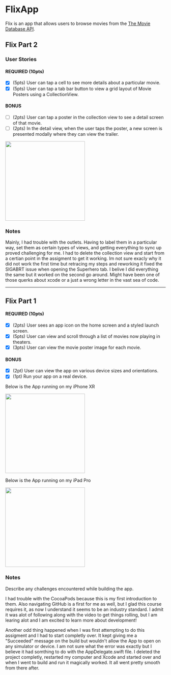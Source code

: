 # FlixApp

Flix is an app that allows users to browse movies from the [The Movie Database API](http://docs.themoviedb.apiary.io/#).

## Flix Part 2

### User Stories

#### REQUIRED (10pts)
- [x] (5pts) User can tap a cell to see more details about a particular movie.
- [x] (5pts) User can tap a tab bar button to view a grid layout of Movie Posters using a CollectionView.

#### BONUS
- [ ] (2pts) User can tap a poster in the collection view to see a detail screen of that movie.
- [ ] (2pts) In the detail view, when the user taps the poster, a new screen is presented modally where they can view the trailer.

<img src="https://gfycat.com/scalyjadedhammerheadbird" width=250><br>

### Notes
Mainly, I had trouble with the outlets. Having to label them in a particular way, set them as certain types of views, and getting everything to sync up proved challenging for me. I had to delete the collection view and start from a certian point in the assigment to get it working. Im not sure exacly why it did not work the first time but retracing my steps and reworking it fixed the SIGABRT issue when opening the Superhero tab. I belive I did everything the same but it worked on the second go around. Might have been one of those querks about xcode or a just a wrong letter in the vast sea of code. 

---

## Flix Part 1

#### REQUIRED (10pts)
- [x] (2pts) User sees an app icon on the home screen and a styled launch screen.
- [x] (5pts) User can view and scroll through a list of movies now playing in theaters.
- [x] (3pts) User can view the movie poster image for each movie.

#### BONUS
- [x] (2pt) User can view the app on various device sizes and orientations.
- [x] (1pt) Run your app on a real device.

Below is the App running on my iPhone XR

<img src="https://media.giphy.com/media/MDxBH4eCPaJ2OtAQlf/giphy.gif" width=250><br>

Below is the App running on my iPad Pro

<img src="https://media.giphy.com/media/URjiZlumlOETaANDD2/giphy.gif" width=250><br>

### Notes
Describe any challenges encountered while building the app.

   I had trouble with the CocoaPods because this is my first introduction to them. Also navigating GitHub is a first for me as well, but I glad this course requires it, as now I understand it seems to be an industry standard. I admit it was alot of following along with the video to get things rolling, but I am learing alot and I am excited to learn more about development! 

   Another odd thing happened when I was first attempting to do this assigment and I had to start completly over. It kept giving me a "Succeeded" message on the build but wouldn't allow the App to open on any simulator or device. I am not sure what the error was exactly but I believe it had somthing to do with the AppDelegate.swift file. I deleted the project completly, restarted my computer and Xcode and started over and when I went to build and run it magically worked. It all went pretty smooth from there after.  
